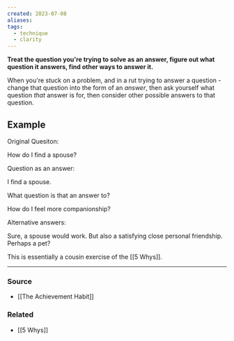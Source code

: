 ```yaml
---
created: 2023-07-08
aliases: 
tags:
  - technique
  - clarity
---
```

**Treat the question you're trying to solve as an answer, figure out what question it answers, find other ways to answer it.**

When you're stuck on a problem, and in a rut trying to answer a question - change that question into the form of an *answer*, then ask yourself what question *that* answer is for, then consider other possible answers to that question.

## Example

Original Quesiton:

How do I find a spouse?

Question as an answer:

I find a spouse.

What question is that an answer to?

How do I feel more companionship?

Alternative answers:

Sure, a spouse would work. But also a satisfying close personal friendship. Perhaps a pet?

This is essentially a cousin exercise of the [[5 Whys]].

****
### Source
- [[The Achievement Habit]]

### Related
- [[5 Whys]]
